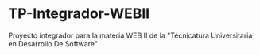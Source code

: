 # TP-Integrador-WEBII
Proyecto integrador para la materia WEB II de la "Técnicatura Universitaria en Desarrollo De Software"
